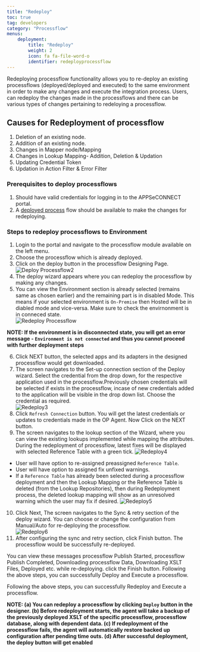 ```yaml
---
title: "Redeploy"
toc: true
tag: developers
category: "Processflow"
menus: 
    deployment:
        title: "Redeploy"
        weight: 2
        icon: fa fa-file-word-o
        identifier: redeployprocessflow
---
```


Redeploying processflow functionality allows you to re-deploy an existing processflows (deployed/deployed and executed)
to the  same environment in order to make any changes and execute the integration process.
Users, can redeploy the changes made in the processflows and there can be various types of 
changes pertaining to redeloying a processflow.

## Causes for Redeployment of processflow 

1) Deletion of an existing node.  
2) Addition of an existing node.  
3) Changes in Mapper node/Mapping  
4) Changes in Lookup Mapping- Addition, Deletion & Updation  
5) Updating Credential Token  
6) Updation in Action Filter & Error Filter  

### Prerequisites to deploy processflows

1.	Should have valid credentials for logging in to the APPSeCONNECT portal.
2.  A [deployed process](/processflow/deploying-and-executing-processfloww/) flow should be available to make the changes for redeploying.

### Steps to redeploy processflows to Environment
1.	Login to the portal and navigate to the processflow module available on the left menu.  
2.  Choose the processflow which is already deployed.   
3.	Click on the deploy button in the processflow Designing Page. 
![Deploy Processflow2](../../staticfiles/processflow/media/deploy-processflow2.png)
4.  The deploy wizard appears where you can redeploy the processflow by making any changes.
5.  You can view the Environment section is already selected (remains same as chosen earlier)
    and the remaining part is in disabled Mode. This means if your selected environment is 
   `On-Premise` then Hosted will be in diabled mode and vice-versa. Make sure to check the
    envirnonment is in conneced state.    
![Redeploy Processflow](../../staticfiles/processflow/media/redeploy-processflow.png) 

**NOTE: If the environment is in disconnected state, you will get an error message -
`Environment is not connected` and thus you cannot proceed with further deployment steps**    

6. Click NEXT button, the selected apps and its adapters in the designed processflow would get downloaded.
7. The screen navigates to the Set-up connection section of the Deploy wizard. Select the credential from the drop down, 
for the respective application used in the processflow.Previously chosen credentials will be selected if exists in the processflow,
incase of new credentials added to the application will be visible in the drop down list. Choose the credential as required.   
![Redeploy3](../../staticfiles/processflow/media/redeploy3.png)
8. Click `Refresh Connection` button. You will get the latest credentials or updates to credentials made in the OP Agent. 
Now Click on the NEXT button.
9. The screen navigates to the lookup section of the Wizard, where you can view the existing lookups implemented
 while mapping the attributes. During the redeployment of processflow, latest fixes will 
 be displayed with selected Reference Table with a green tick.
![Redeploy4](../../staticfiles/processflow/media/redeploy4.png)  
* User will have option to re-assigned preassigned `Reference Table`.
* User will have option to assigned fix unfixed warnings.
* If a `Reference Table` has already been selected during a processflow deployment 
  and then the Lookup Mapping or the Reference Table is deleted (from the Lookup Repositories), 
  then during Redeployment process, the deleted lookup mapping will show as an unresolved 
  warning which the user may fix if desired.
![Redeploy5](../../staticfiles/processflow/media/redeploy5.png)  
10. Click Next, The screen navigates to the Sync & retry section of the deploy wizard. You can choose or change the configuration from 
Manual/Auto for re-deploying the processflow.  
![Redeploy6](../../staticfiles/processflow/media/redeploy6.png)    
11. After configuring the sync and retry section, click Finish button. 
The processflow would be successfully re-deployed.   

You can view these messages processflow Publish Started, processflow Publish Completed, 
Downloading processflow Data, Downloading XSLT Files, Deployed etc. while re-deploying. 
click the Finish button. Following the above steps, you can successfully Deploy and Execute 
a processflow.

Following the above steps, you can successfully Redeploy and Execute a processflow.

**NOTE: (a) You can redeploy a processflow by clicking `Deploy` button in the designer. 
(b) Before redeployment starts, the agent will take a backup of the previously deployed 
XSLT of the specific processflow, processflow database, along with dependent data. 
(c) If redeployment of the processflow fails, the agent will automatically restore backed up configuration 
after pending time outs. 
(d) After successful deployment, the deploy button will get enabled** 








 









